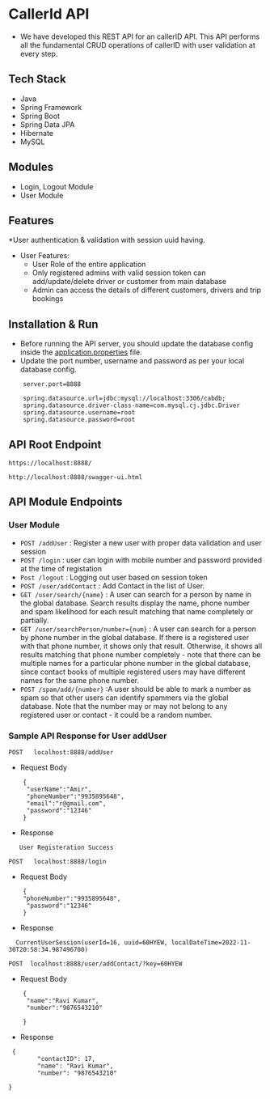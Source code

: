 # CallerId API 

* We have developed this REST API for an callerID API. This API performs all the fundamental CRUD operations of callerID with user validation at every step.

## Tech Stack

* Java
* Spring Framework
* Spring Boot
* Spring Data JPA
* Hibernate
* MySQL

## Modules

* Login, Logout Module
* User Module

## Features

*User authentication & validation with session uuid having.
* User Features:
    * User Role of the entire application
    * Only registered admins with valid session token can add/update/delete driver or customer from main database
    * Admin can access the details of different customers, drivers and trip bookings
    


## Installation & Run

* Before running the API server, you should update the database config inside the [application.properties](MycallerIdApplication\src\main\resources\application.properties) file. 
* Update the port number, username and password as per your local database config.

```
    server.port=8888

    spring.datasource.url=jdbc:mysql://localhost:3306/cabdb;
    spring.datasource.driver-class-name=com.mysql.cj.jdbc.Driver
    spring.datasource.username=root
    spring.datasource.password=root

```

## API Root Endpoint

`https://localhost:8888/`

`http://localhost:8888/swagger-ui.html`


## API Module Endpoints

### User Module

* `POST /addUser` : Register a new user with proper data validation and user session
* `POST /login` : user can login with mobile number and password provided at the time of registation
* `Post /logout` : Logging out user based on session token
* `POST /user/addContact` : Add Contact in the list of User.
* `GET /user/search/{name}` : A user can search for a person by name in the global database. Search results display the name,
phone number and spam likelihood for each result matching that name completely or partially.
* `GET /user/searchPerson/number={num}` : A user can search for a person by phone number in the global database. If there is a registered user with that phone number, it shows only that result. Otherwise, it shows all results matching that phone number completely - note that there can be multiple names for a particular phone number
in the global database, since contact books of multiple registered users may have different names for the same phone number.
* `POST /spam/add/{number}` :A user should be able to mark a number as spam so that other users can identify spammers via the global database. Note that the number may or may not belong to any registered user or contact - it could be a random number.



### Sample API Response for User addUser

`POST   localhost:8888/addUser`

* Request Body

```
    {
     "userName":"Amir",
     "phoneNumber":"9935895648",
     "email":"r@gmail.com",
     "password":"12346"
    }
```

* Response

```
   User Registeration Success
```



`POST   localhost:8888/login`

* Request Body

```
    { 
    "phoneNumber":"9935895648",
     "password":"12346"
    }
```

* Response

```
  CurrentUserSession(userId=16, uuid=60HYEW, localDateTime=2022-11-30T20:58:34.987496700)
```

`POST  localhost:8888/user/addContact/?key=60HYEW`


* Request Body

```
    { 
     "name":"Ravi Kumar",
     "number":"9876543210"
   
    }
```

* Response

```
 {
        "contactID": 17,
        "name": "Ravi Kumar",
        "number": "9876543210"

}

```
